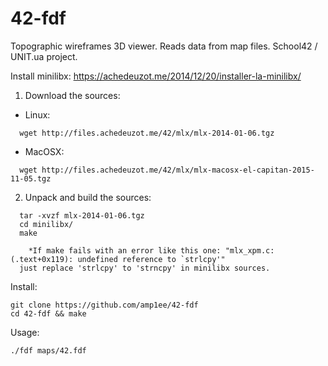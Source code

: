 # 42-fdf
Topographic wireframes 3D viewer. Reads data from map files. School42 / UNIT.ua project.

Install minilibx: https://achedeuzot.me/2014/12/20/installer-la-minilibx/

1. Download the sources:
- Linux:
```
  wget http://files.achedeuzot.me/42/mlx/mlx-2014-01-06.tgz
```
- MacOSX:
```
  wget http://files.achedeuzot.me/42/mlx/mlx-macosx-el-capitan-2015-11-05.tgz
```
2. Unpack and build the sources:
```
  tar -xvzf mlx-2014-01-06.tgz
  cd minilibx/
  make
  
    *If make fails with an error like this one: "mlx_xpm.c:(.text+0x119): undefined reference to `strlcpy'"
  just replace 'strlcpy' to 'strncpy' in minilibx sources.
```

Install:
```
git clone https://github.com/amp1ee/42-fdf
cd 42-fdf && make
```
Usage:
```
./fdf maps/42.fdf
```
